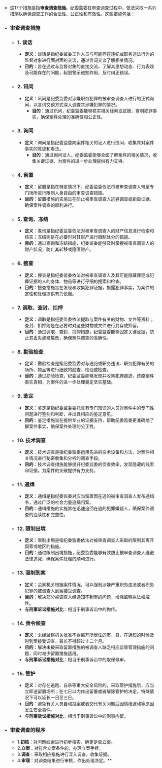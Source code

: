 - 这17个措施是指**审查调查措施**。纪委监委在审查调查过程中，依法采取一系列措施以确保调查工作的合法性、公正性和有效性。这些措施包括：
- ### 审查调查措施
	- ### 1. 谈话
		- **定义**：谈话是指纪委监委工作人员与可能存在违纪或职务违法行为的监督对象进行面对面的交流，通过言词交谈了解相关情况。
		- **目的**：旨在通过与监督对象的直接交流，了解其思想动态、行为表现及可能存在的问题，起到警示诫勉作用，及时纠正错误。
	- ### 2. 讯问
		- **定义**：讯问是纪委监委对涉嫌职务犯罪的被审查调查人进行的正式询问，以言词交谈方式深入调查其涉嫌犯罪的情况。
			- **目的**：通过讯问，纪委监委能够核实相关线索或证据，查明犯罪事实，确保案件处理的准确性和公正性。
	- ### 3. 询问
		- **定义**：询问是指纪委监委向案件相关的证人进行提问，收集其对案件事实的陈述和看法。
			- **目的**：通过询问证人，纪委监委能够全面了解案件的相关情况，收集关键证据，为案件的进一步处理提供有力支持。
	- ### 4. 留置
		- **定义**：留置是指在特定情况下，纪委监委依法将被审查调查人带至专门场所进行限制人身自由的审查调查措施。
		- **目的**：留置措施的实施旨在防止被审查调查人逃避调查或销毁证据，确保案件调查的顺利进行。
	- ### 5. 查询、冻结
		- **定义**：查询是指纪委监委依法对被审查调查人的财产信息进行检索和核实；冻结则是在必要时对其财产进行限制处分的措施。
		- **目的**：通过查询和冻结措施，纪委监委能够及时掌握被审查调查人的财产状况，防止其转移或隐匿财产。
	- ### 6. 搜查
		- **定义**：搜查是指纪委监委依法对被审查调查人及其可能隐藏罪犯或犯罪证据的人的身体、物品等进行仔细的搜索和检查。
		- **目的**：搜查措施旨在发现和收集犯罪证据，揭露犯罪事实，为案件的定性和处理提供有力依据。
	- ### 7. 调取、查封、扣押
		- **定义**：调取是指纪委监委依法提取与案件有关的财物、文件等资料；查封、扣押则是在必要时对这些财物或文件进行封存或扣留。
		- **目的**：通过调取、查封、扣押措施，纪委监委能够固定关键证据，防止其丢失或被篡改，确保案件调查的准确性。
	- ### 8. 勘验检查
		- **定义**：勘验检查是指纪委监委对与违纪或职务违法、职务犯罪有关的场所、物品等进行细致的勘查、检验或检查。
		- **目的**：通过勘验检查，纪委监委能够发现并收集犯罪痕迹，还原案件事实真相，为案件的进一步处理奠定坚实基础。
	- ### 9. 鉴定
		- **定义**：鉴定是指纪委监委委托具有专门知识的人员对案件中的专门性问题进行鉴别和判断，并出具相应的鉴定意见。
		- **目的**：鉴定措施旨在提供专业的证据支持，帮助纪委监委更准确地了解案件事实，确保案件处理的公正性。
	- ### 10. 技术调查
		- **定义**：技术调查是指纪委监委运用先进的技术设备和方法，对案件相关情况进行秘密收集和分析的调查手段。
		- **目的**：技术调查措施能够提升纪委监委的侦查效率，发现隐藏的线索和证据，为案件的突破提供有力支持。
	- ### 11. 通缉
		- **定义**：通缉是指纪委监委对应当留置而在逃的被审查调查人发布通缉令，通过广泛的社会力量追捕归案。
		- **目的**：通缉措施的实施旨在迅速追回在逃的犯罪嫌疑人，确保案件调查的连续性和完整性。
	- ### 12. 限制出境
		- **定义**：限制出境是指纪委监委依法对被审查调查人采取的限制其离开国家或地区的措施。
		- **目的**：通过限制出境措施，纪委监委能够有效防止被审查调查人逃避法律追究，确保案件处理的顺利进行。
	- ### 13. 强制到案
		- **定义**：监察机关根据案件情况，可以强制涉嫌严重职务违法或者职务犯罪的被调查人到案接受调查。
		- **目的**：解决部分被调查人经通知不到案的问题，增强监察执法权威性。
		- **与刑事诉讼措施对比**：相当于刑事诉讼中的拘传。
	- ### 14. 责令候查
		- **定义**：未经监察机关批准不得离开所居住的市、县，在通知的时候及时到案接受调查，最长不得超过十二个月。
		- **目的**：解决未被采取留置措施的被调查人缺乏相应监督管理措施的问题，同时减少留置措施适用。
		- **与刑事诉讼措施对比**：相当于刑事诉讼中的取保候审。
	- ### 15. 管护
		- **定义**：对存在逃跑、自杀等重大安全风险的，采取管护措施后，应当立即送留置场所；在七日以内作出留置或者解除管护的决定，特殊情况下可以延长一日至三日。
		- **目的**：避免有关人员自动投案或者交代有关问题后因情绪波动等原因发生安全事件。
		- **与刑事诉讼措施对比**：相当于刑事诉讼中的刑事拘留。
- ### 审查调查的程序
	- 1.**初核**：对问题线索进行初步核实，确定是否立案。
	- 2.**立案**：对符合立案条件的，办理立案手续。
	- 3.**调查**：采取相应措施进行深入调查，收集证据。
	- 4.**审理**：对调查结果进行审核，作出处理决定。**